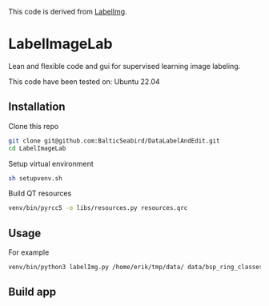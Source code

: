 This code is derived from [LabelImg](https://github.com/heartexlabs/labelImg).

# LabelImageLab

Lean and flexible code and gui for supervised learning image labeling.

This code have been tested on: Ubuntu 22.04

## Installation

Clone this repo
````bash
git clone git@github.com:BalticSeabird/DataLabelAndEdit.git
cd LabelImageLab
````

Setup virtual environment
````bash
sh setupvenv.sh
````

Build QT resources
````bash
venv/bin/pyrcc5 -o libs/resources.py resources.qrc
````

## Usage
For example 
````bash
venv/bin/python3 labelImg.py /home/erik/tmp/data/ data/bsp_ring_classes.txt
````

## Build app
